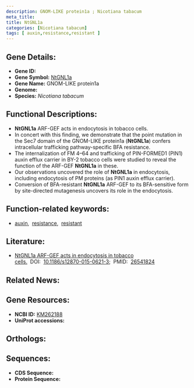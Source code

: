```yaml
---
description: GNOM-LIKE protein1a ; Nicotiana tabacum
meta_title:
title: NtGNL1a
categories: [Nicotiana tabacum]
tags: [ auxin,resistance,resistant ]
---
```


## Gene Details:
- **Gene ID:** []()
- **Gene Symbol:** <u>NtGNL1a</u>
- **Gene Name:** GNOM-LIKE protein1a
- **Genome:** []()
- **Species:** *Nicotiana tabacum*

## Functional Descriptions:
   - **NtGNL1a** ARF-GEF acts in endocytosis in tobacco cells.
   - In concert with this finding, we demonstrate that the point mutation in the Sec7 domain of the GNOM-LIKE protein1a (**NtGNL1a**) confers intracellular trafficking pathway-specific BFA resistance.
   - The internalization of FM 4–64 and trafficking of PIN-FORMED1 (PIN1) auxin efflux carrier in BY-2 tobacco cells were studied to reveal the function of the ARF-GEF **NtGNL1a** in these.
   - Our observations uncovered the role of **NtGNL1a** in endocytosis, including endocytosis of PM proteins (as PIN1 auxin efflux carrier).
   - Conversion of BFA-resistant **NtGNL1a** ARF-GEF to its BFA-sensitive form by site-directed mutagenesis uncovers its role in the endocytosis.

## Function-related keywords:
   - [auxin](/tags/auxin/),&nbsp;&nbsp;[resistance](/tags/resistance/),&nbsp;&nbsp;[resistant](/tags/resistant/)

## Literature:
   - [NtGNL1a ARF-GEF acts in endocytosis in tobacco cells.](https://doi.org/10.1186/s12870-015-0621-3)&nbsp;&nbsp;DOI:&nbsp;&nbsp;[10.1186/s12870-015-0621-3](https://doi.org/10.1186/s12870-015-0621-3);&nbsp;&nbsp;PMID:&nbsp;&nbsp;[26541824](https://pubmed.ncbi.nlm.nih.gov/26541824/)

## Related News:

## Gene Resources:
- **NCBI ID:**  [KM262188](https://www.ncbi.nlm.nih.gov/gene/?term=KM262188)
- **UniProt accessions:**  [](https://www.uniprot.org/uniprotkb//entry)

## Orthologs:

## Sequences:
- **CDS Sequence:**
- **Protein Sequence:**
